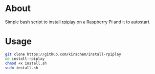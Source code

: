 # About
Simple bash script to install [rpiplay](https://github.com/FD-/RPiPlay) on a Raspberry Pi and it to autostart.

# Usage
```bash
git clone https://github.com/kirschem/install-rpiplay
cd install-rpiplay
chmod +x install.sh
sudo install.sh
```